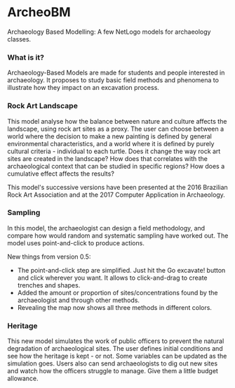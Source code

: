 # ArcheoBM
Archaeology Based Modelling: A few NetLogo models for archaeology classes.

### What is it?
Archaeology-Based Models are made for students and people interested in archaeology. It proposes to study basic field methods and phenomena to illustrate how they impact on an excavation process.

### Rock Art Landscape
This model analyse how the balance between nature and culture affects the landscape, using rock art sites as a proxy. The user can choose between a world where the decision to make a new painting is defined by general environmental characteristics, and a world where it is defined by purely cultural criteria - individual to each turtle. Does it change the way rock art sites are created in the landscape? How does that correlates with the archaeological context that can be studied in specific regions? How does a cumulative effect affects the results?

This model's successive versions have been presented at the 2016 Brazilian Rock Art Association and at the 2017 Computer Application in Archaeology.

### Sampling
In this model, the archaeologist can design a field methodology, and compare how would random and systematic sampling have worked out. The model uses point-and-click to produce actions.

New things from version 0.5:
- The point-and-click step are simplified. Just hit the Go excavate! button and click wherever you want. It allows to click-and-drag to create trenches and shapes.
- Added the amount or proportion of sites/concentrations found by the archaeologist and through other methods.
- Revealing the map now shows all three methods in different colors.

### Heritage
This new model simulates the work of public officers to prevent the natural degradation of archaeological sites. The user defines initial conditions and see how the heritage is kept - or not. Some variables can be updated as the simulation goes. Users also can send archaeologists to dig out new sites and watch how the officers struggle to manage. Give them a little budget allowance.
